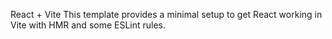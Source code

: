 React + Vite
This template provides a minimal setup to get React working in Vite with HMR and some ESLint rules.
